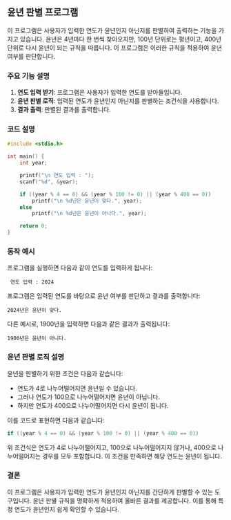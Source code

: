 ## 윤년 판별 프로그램

이 프로그램은 사용자가 입력한 연도가 윤년인지 아닌지를 판별하여 출력하는 기능을 가지고 있습니다. 윤년은 4년마다 한 번씩 찾아오지만, 100년 단위로는 평년이고, 400년 단위로 다시 윤년이 되는 규칙을 따릅니다. 이 프로그램은 이러한 규칙을 적용하여 윤년 여부를 판단합니다.

### 주요 기능 설명

1. **연도 입력 받기**: 프로그램은 사용자가 입력한 연도를 받아들입니다.
2. **윤년 판별 로직**: 입력된 연도가 윤년인지 아닌지를 판별하는 조건식을 사용합니다.
3. **결과 출력**: 판별된 결과를 출력합니다.

### 코드 설명

```c
#include <stdio.h>

int main() {
    int year;

    printf("\n 연도 입력 : ");
    scanf("%d", &year);

    if ((year % 4 == 0) && (year % 100 != 0) || (year % 400 == 0))
        printf("\n %d년은 윤년이 맞다.", year);
    else
        printf("\n %d년은 윤년이 아니다.", year);

    return 0;
}
```

### 동작 예시

프로그램을 실행하면 다음과 같이 연도를 입력하게 됩니다:

```
 연도 입력 : 2024
```

프로그램은 입력된 연도를 바탕으로 윤년 여부를 판단하고 결과를 출력합니다:

```
2024년은 윤년이 맞다.
```

다른 예시로, 1900년을 입력하면 다음과 같은 결과가 출력됩니다:

```
1900년은 윤년이 아니다.
```

### 윤년 판별 로직 설명

윤년을 판별하기 위한 조건은 다음과 같습니다:

- 연도가 4로 나누어떨어지면 윤년일 수 있습니다.
- 그러나 연도가 100으로 나누어떨어지면 윤년이 아닙니다.
- 하지만 연도가 400으로 나누어떨어지면 다시 윤년이 됩니다.

이를 코드로 표현하면 다음과 같습니다:

```c
if ((year % 4 == 0) && (year % 100 != 0) || (year % 400 == 0))
```

위 조건식은 연도가 4로 나누어떨어지고, 100으로 나누어떨어지지 않거나, 400으로 나누어떨어지는 경우를 모두 포함합니다. 이 조건을 만족하면 해당 연도는 윤년이 됩니다.

### 결론

이 프로그램은 사용자가 입력한 연도가 윤년인지 아닌지를 간단하게 판별할 수 있는 도구입니다. 윤년 판별 규칙을 명확하게 적용하여 올바른 결과를 제공합니다. 이를 통해 특정 연도가 윤년인지 쉽게 확인할 수 있습니다.
